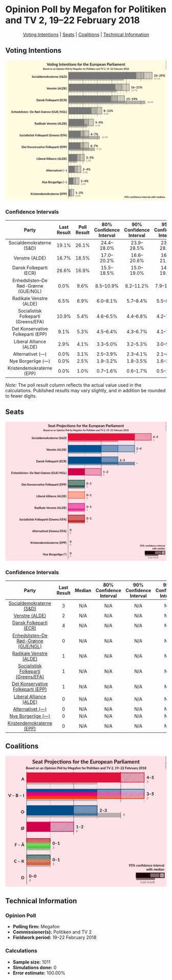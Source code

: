 # Opinion Poll by Megafon for Politiken and TV 2, 19–22 February 2018

<p align="center"><a href="#voting-intentions">Voting Intentions</a> | <a href="#seats">Seats</a> | <a href="#coalitions">Coalitions</a> | <a href="#technical-information">Technical Information</a></p>

## Voting Intentions

![Graph with voting intentions not yet produced](2018-02-22-Megafon.png "Voting Intentions")

### Confidence Intervals

| Party | Last Result | Poll Result | 80% Confidence Interval | 90% Confidence Interval | 95% Confidence Interval | 99% Confidence Interval |
|:-----:|:-----------:|:-----------:|:-----------------------:|:-----------------------:|:-----------------------:|:-----------------------:|
| Socialdemokraterne (S&D) | 19.1% | 26.1% | 24.4–28.0% |23.9–28.5% |23.5–28.9% |22.7–29.8% |
| Venstre (ALDE) | 16.7% | 18.5% | 17.0–20.2% |16.6–20.6% |16.2–21.0% |15.5–21.9% |
| Dansk Folkeparti (ECR) | 26.6% | 16.9% | 15.5–18.5% |15.0–19.0% |14.7–19.4% |14.0–20.2% |
| Enhedslisten–De Rød-Grønne (GUE/NGL) | 0.0% | 9.6% | 8.5–10.9% |8.2–11.2% |7.9–11.6% |7.4–12.3% |
| Radikale Venstre (ALDE) | 6.5% | 6.9% | 6.0–8.1% |5.7–8.4% |5.5–8.7% |5.1–9.2% |
| Socialistisk Folkeparti (Greens/EFA) | 10.9% | 5.4% | 4.6–6.5% |4.4–6.8% |4.2–7.0% |3.8–7.5% |
| Det Konservative Folkeparti (EPP) | 9.1% | 5.3% | 4.5–6.4% |4.3–6.7% |4.1–7.0% |3.7–7.5% |
| Liberal Alliance (ALDE) | 2.9% | 4.1% | 3.3–5.0% |3.2–5.3% |3.0–5.5% |2.7–5.9% |
| Alternativet (—) | 0.0% | 3.1% | 2.5–3.9% |2.3–4.1% |2.1–4.3% |1.9–4.8% |
| Nye Borgerlige (—) | 0.0% | 2.5% | 1.9–3.2% |1.8–3.5% |1.6–3.7% |1.5–4.0% |
| Kristendemokraterne (EPP) | 0.0% | 1.0% | 0.7–1.6% |0.6–1.7% |0.5–1.8% |0.4–2.1% |

*Note:* The poll result column reflects the actual value used in the calculations. Published results may vary slightly, and in addition be rounded to fewer digits.

## Seats

![Graph with seats not yet produced](2018-02-22-Megafon-seats.png "Seats")

### Confidence Intervals

| Party | Last Result | Median | 80% Confidence Interval | 90% Confidence Interval | 95% Confidence Interval | 99% Confidence Interval |
|:-----:|:-----------:|:------:|:-----------------------:|:-----------------------:|:-----------------------:|:-----------------------:|
| <a href="#socialdemokraterne-(s&d)">Socialdemokraterne (S&D)</a> | 3 | N/A | N/A |N/A |N/A |N/A |
| <a href="#venstre-(alde)">Venstre (ALDE)</a> | 2 | N/A | N/A |N/A |N/A |N/A |
| <a href="#dansk-folkeparti-(ecr)">Dansk Folkeparti (ECR)</a> | 4 | N/A | N/A |N/A |N/A |N/A |
| <a href="#enhedslisten–de-rød-grønne-(gue/ngl)">Enhedslisten–De Rød-Grønne (GUE/NGL)</a> | 0 | N/A | N/A |N/A |N/A |N/A |
| <a href="#radikale-venstre-(alde)">Radikale Venstre (ALDE)</a> | 1 | N/A | N/A |N/A |N/A |N/A |
| <a href="#socialistisk-folkeparti-(greens/efa)">Socialistisk Folkeparti (Greens/EFA)</a> | 1 | N/A | N/A |N/A |N/A |N/A |
| <a href="#det-konservative-folkeparti-(epp)">Det Konservative Folkeparti (EPP)</a> | 1 | N/A | N/A |N/A |N/A |N/A |
| <a href="#liberal-alliance-(alde)">Liberal Alliance (ALDE)</a> | 0 | N/A | N/A |N/A |N/A |N/A |
| <a href="#alternativet-(—)">Alternativet (—)</a> | 0 | N/A | N/A |N/A |N/A |N/A |
| <a href="#nye-borgerlige-(—)">Nye Borgerlige (—)</a> | 0 | N/A | N/A |N/A |N/A |N/A |
| <a href="#kristendemokraterne-(epp)">Kristendemokraterne (EPP)</a> | 0 | N/A | N/A |N/A |N/A |N/A |


## Coalitions

![Graph with coalitions seats not yet produced](2018-02-22-Megafon-coalitions-seats.png "Coalitions Seats")


## Technical Information

### Opinion Poll

+ **Polling firm:** Megafon
+ **Commissioner(s):** Politiken and TV 2
+ **Fieldwork period:** 19–22 February 2018

### Calculations

+ **Sample size:** 1011
+ **Simulations done:** 0
+ **Error estimate:** 100.00%

